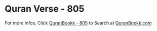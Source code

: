 # Quran Verse - 805 

For more infos, Click [QuranBookk - 805](https://www.quranbookk.com/quran/search?q=805) to Search at [QuranBookk.com](http://quranbookk.com/)